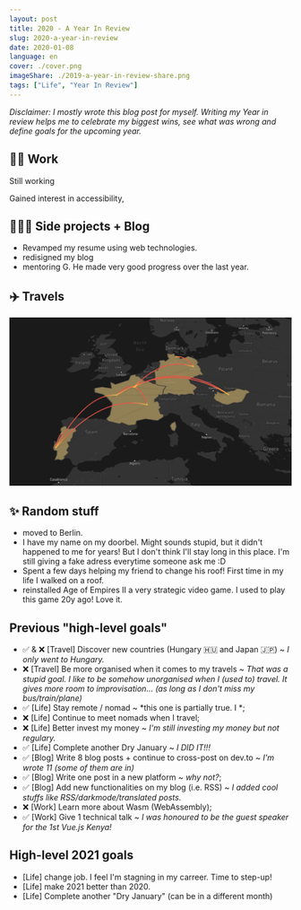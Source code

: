```yaml
---
layout: post
title: 2020 - A Year In Review
slug: 2020-a-year-in-review
date: 2020-01-08
language: en
cover: ./cover.png
imageShare: ./2019-a-year-in-review-share.png
tags: ["Life", "Year In Review"]
---
```


*Disclaimer: I mostly wrote this blog post for myself. Writing my Year in review helps me to celebrate my biggest wins, see what was wrong and define goals for the upcoming year.*



## 👨‍💻 Work

Still working

Gained interest in accessibility,

## 👨🏼‍🔬 Side projects + Blog

* Revamped my resume using web technologies.
* redisigned my blog
* mentoring G. He made very good progress over the last year.

## ✈️ Travels

![my travel map](./travel-map.png)

## ✨ Random stuff

* moved to Berlin.
* I have my name on my doorbel. Might sounds stupid, but it didn't happened to me for years! But I don't think I'll stay long in this place. I'm still giving a fake adress everytime someone ask me :D
* Spent a few days helping my friend to change his roof! First time in my life I walked on a roof.
* reinstalled Age of Empires II a very strategic video game. I used to play this game 20y ago! Love it.

## Previous "high-level goals"


* ✅ & ❌ [Travel] Discover new countries (Hungary 🇭🇺 and Japan 🇯🇵) ~ *I only went to Hungary.*
* ❌ [Travel] Be more organised when it comes to my travels ~ *That was a stupid goal. I like to be somehow unorganised when I (used to) travel. It gives more room to improvisation... (as long as I don't miss my bus/train/plane)*
* ✅ [Life] Stay remote / nomad ~ *this one is partially true. I *;
* ❌ [Life] Continue to meet nomads when I travel;
* ❌ [Life] Better invest my money ~ *I'm still investing my money but not regulary.*
* ✅ [Life] Complete another Dry January ~ *I DID IT!!!*
* ✅ [Blog] Write 8 blog posts + continue to cross-post on dev.to ~ *I'm wrote 11 (some of them are in)*
* ✅ [Blog] Write one post in a new platform ~ *why not?*;
* ✅ [Blog] Add new functionalities on my blog (i.e. RSS) ~ *I added cool stuffs like RSS/darkmode/translated posts.*
* ❌ [Work] Learn more about Wasm (WebAssembly);
* ✅ [Work] Give 1 technical talk ~ *I was honoured to be the guest speaker for the 1st Vue.js Kenya!*

## High-level 2021 goals

* [Life] change job. I feel I'm stagning in my carreer. Time to step-up!
* [Life] make 2021 better than 2020.
* [Life] Complete another "Dry January" (can be in a different month)